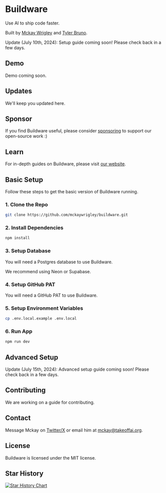 # Buildware

Use AI to ship code faster.

Built by [Mckay Wrigley](https://twitter.com/mckaywrigley) and [Tyler Bruno](https://twitter.com/tylerbruno05).

Update (July 10th, 2024): Setup guide coming soon! Please check back in a few days.

## Demo

Demo coming soon.

## Updates

We'll keep you updated here.

## Sponsor

If you find Buildware useful, please consider [sponsoring](https://github.com/sponsors/mckaywrigley) to support our open-source work :)

## Learn

For in-depth guides on Buildware, please visit [our website](https://mckaywrigley.com).

## Basic Setup

Follow these steps to get the basic version of Buildware running.

### 1. Clone the Repo

```bash
git clone https://github.com/mckaywrigley/buildware.git
```

### 2. Install Dependencies

```bash
npm install
```

### 3. Setup Database

You will need a Postgres database to use Buildware.

We recommend using Neon or Supabase.

### 4. Setup GitHub PAT

You will need a GitHub PAT to use Buildware.

### 5. Setup Environment Variables

```bash
cp .env.local.example .env.local
```

### 6. Run App

```bash
npm run dev
```

## Advanced Setup

Update (July 15th, 2024): Advanced setup guide coming soon! Please check back in a few days.

## Contributing

We are working on a guide for contributing.

## Contact

Message Mckay on [Twitter/X](https://twitter.com/mckaywrigley) or email him at [mckay@takeoffai.org](mailto:mckay@takeoffai.org).

## License

Buildware is licensed under the MIT license.

## Star History

[![Star History Chart](https://api.star-history.com/svg?repos=mckaywrigley/buildware&type=Date)](https://star-history.com/#mckaywrigley/buildware&Date)

